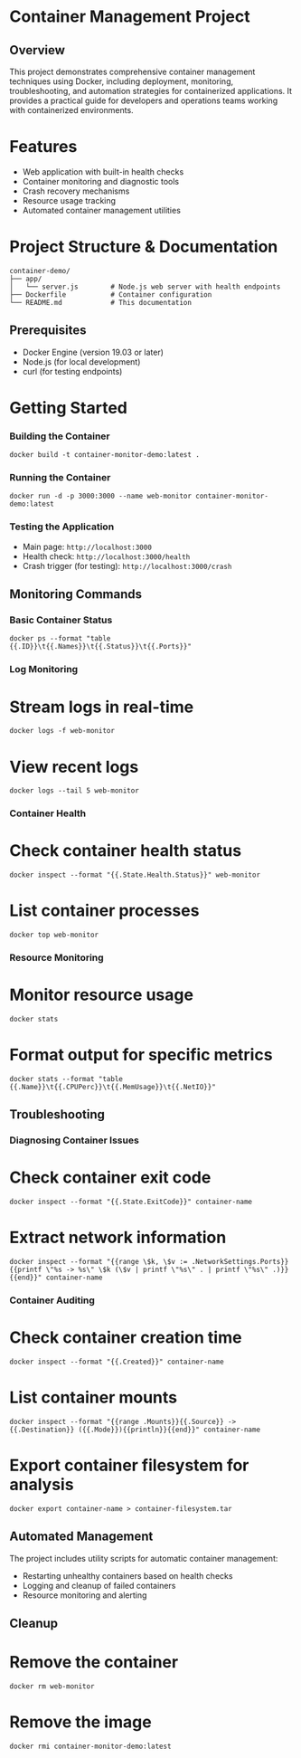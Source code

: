 # Container Management Project

## Overview

This project demonstrates comprehensive container management techniques using Docker, including deployment, monitoring, troubleshooting, and automation strategies for containerized applications. It provides a practical guide for developers and operations teams working with containerized environments.

# Features

- Web application with built-in health checks
- Container monitoring and diagnostic tools
- Crash recovery mechanisms
- Resource usage tracking
- Automated container management utilities

# Project Structure & Documentation 
```
container-demo/
├── app/
│   └── server.js        # Node.js web server with health endpoints
├── Dockerfile           # Container configuration
└── README.md            # This documentation
```

## Prerequisites
- Docker Engine (version 19.03 or later)
- Node.js (for local development)
- curl (for testing endpoints)

# Getting Started

### Building the Container
```
docker build -t container-monitor-demo:latest .
```

### Running the Container
```
docker run -d -p 3000:3000 --name web-monitor container-monitor-demo:latest
```

### Testing the Application
- Main page: `http://localhost:3000`
- Health check: `http://localhost:3000/health`
- Crash trigger (for testing): `http://localhost:3000/crash`

## Monitoring Commands
### Basic Container Status
```
docker ps --format "table {{.ID}}\t{{.Names}}\t{{.Status}}\t{{.Ports}}"
```

### Log Monitoring
# Stream logs in real-time
```
docker logs -f web-monitor
```

# View recent logs
```
docker logs --tail 5 web-monitor
```

### Container Health
# Check container health status
```
docker inspect --format "{{.State.Health.Status}}" web-monitor
```
# List container processes
```
docker top web-monitor
```

### Resource Monitoring
# Monitor resource usage
```
docker stats
```
# Format output for specific metrics
```
docker stats --format "table {{.Name}}\t{{.CPUPerc}}\t{{.MemUsage}}\t{{.NetIO}}"
```

## Troubleshooting
### Diagnosing Container Issues
# Check container exit code
```
docker inspect --format "{{.State.ExitCode}}" container-name
```

# Extract network information
```
docker inspect --format "{{range \$k, \$v := .NetworkSettings.Ports}}{{printf \"%s -> %s\" \$k (\$v | printf \"%s\" . | printf \"%s\" .)}}{{end}}" container-name
```

### Container Auditing
# Check container creation time
```
docker inspect --format "{{.Created}}" container-name
```

# List container mounts
```
docker inspect --format "{{range .Mounts}}{{.Source}} -> {{.Destination}} ({{.Mode}}){{println}}{{end}}" container-name
```
# Export container filesystem for analysis
```
docker export container-name > container-filesystem.tar
```
## Automated Management
The project includes utility scripts for automatic container management:
- Restarting unhealthy containers based on health checks
- Logging and cleanup of failed containers
- Resource monitoring and alerting

## Cleanup
# Remove the container
```
docker rm web-monitor
```
# Remove the image
```
docker rmi container-monitor-demo:latest
```
